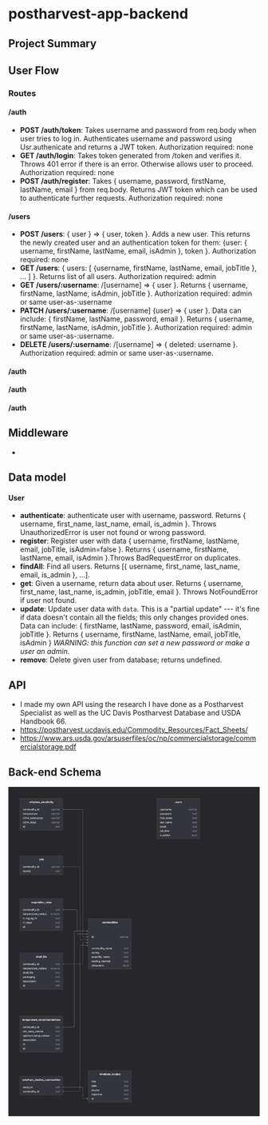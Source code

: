 # postharvest-app-backend

## Project Summary

## User Flow
### Routes
#### /auth
 - **POST /auth/token**: Takes username and password from req.body when user tries to log in. Authenticates username and password using Usr.authenicate and returns a JWT token. Authorization required: none
 - **GET /auth/login**: Takes token generated from /token and verifies it. Throws 401 error if there is an error. Otherwise allows user to proceed. Authorization required: none
 - **POST /auth/register**: Takes { username, password, firstName, lastName, email } from req.body. Returns JWT token which can be used to authenticate further requests. Authorization required: none

#### /users
- **POST /users**: { user }  => { user, token }. Adds a new user. This returns the newly created user and an authentication token for them: {user: { username, firstName, lastName, email, isAdmin }, token }. Authorization required: none
- **GET /users**: { users: [ {username, firstName, lastName, email, jobTitle }, ... ] }. Returns list of all users. Authorization required: admin
- **GET /users/:username**: /[username] => { user }. Returns { username, firstName, lastName, isAdmin, jobTitle }.  Authorization required: admin or same user-as-:username
- **PATCH /users/:username**: /[username] {user} => { user }. Data can include: { firstName, lastName, password, email }. Returns { username, firstName, lastName, isAdmin, jobTitle }.  Authorization required: admin or same user-as-:username. 
- **DELETE /users/:username**: /[username]  =>  { deleted: username }. Authorization required: admin or same user-as-:username. 
#### /auth
#### /auth
#### /auth

## Middleware
- 

 ## Data model
 #### User
 - **authenticate**: authenticate user with username, password. Returns { username, first_name, last_name, email, is_admin }. Throws UnauthorizedError is user not found or wrong password.
 - **register**: Register user with data { username, firstName, lastName, email, jobTitle, isAdmin=false }. Returns { username, firstName, lastName, email, isAdmin }.Throws BadRequestError on duplicates.
 - **findAll**: Find all users. Returns [{ username, first_name, last_name, email, is_admin }, ...]. 
 - **get**: Given a username, return data about user. Returns { username, first_name, last_name, is_admin, jobTitle, email }. Throws NotFoundError if user not found.
 - **update**:  Update user data with `data`. This is a "partial update" --- it's fine if data doesn't contain all the fields; this only changes provided ones. Data can include: { firstName, lastName, password, email, isAdmin, jobTitle }. Returns { username, firstName, lastName, email, jobTitle, isAdmin } *WARNING: this function can set a new password or make a user an admin.*
 - **remove**: Delete given user from database; returns undefined.

## API
- I made my own API using the research I have done as a Postharvest Specialist as well as the UC Davis Postharvest Database and USDA Handbook 66.
- https://postharvest.ucdavis.edu/Commodity_Resources/Fact_Sheets/
- https://www.ars.usda.gov/arsuserfiles/oc/np/commercialstorage/commercialstorage.pdf

## Back-end Schema
![Screenshot](Postharvest-App-Schema.png)


